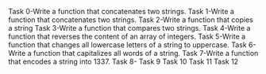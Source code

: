 Task 0-Write a function that concatenates two strings.
Task 1-Write a function that concatenates two strings.
Task 2-Write a function that copies a string
Task 3-Write a function that compares two strings.
Task 4-Write a function that reverses the content of an array of integers.
Task 5-Write a function that changes all lowercase letters of a string to uppercase.
Task 6-Write a function that capitalizes all words of a string.
Task 7-Write a function that encodes a string into 1337.
Task 8-
Task 9
Task 10
Task 11
Task 12

